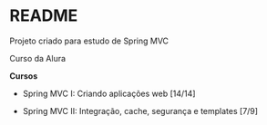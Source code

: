 # README #

Projeto criado para estudo de Spring MVC

Curso da Alura

**Cursos**

- Spring MVC I: Criando aplicações web [14/14]

- Spring MVC II: Integração, cache, segurança e templates [7/9]